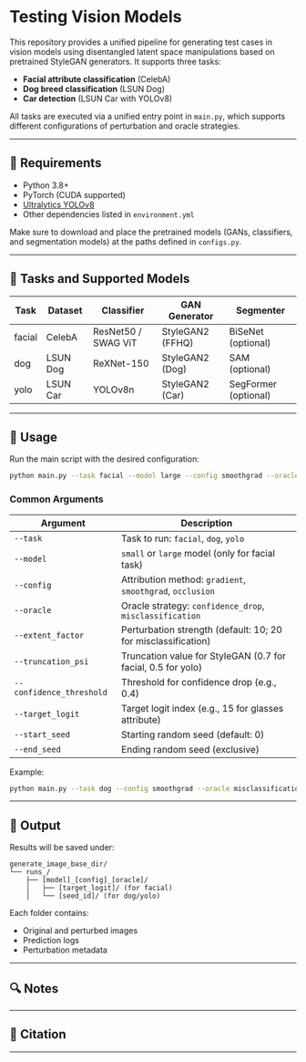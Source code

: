 
# Testing Vision Models

This repository provides a unified pipeline for generating test cases in vision models using disentangled latent space manipulations based on pretrained StyleGAN generators. It supports three tasks:

* **Facial attribute classification** (CelebA)
* **Dog breed classification** (LSUN Dog)
* **Car detection** (LSUN Car with YOLOv8)

All tasks are executed via a unified entry point in `main.py`, which supports different configurations of perturbation and oracle strategies.

---

## 🔧 Requirements

* Python 3.8+
* PyTorch (CUDA supported)
* [Ultralytics YOLOv8](https://docs.ultralytics.com/)
* Other dependencies listed in `environment.yml`

Make sure to download and place the pretrained models (GANs, classifiers, and segmentation models) at the paths defined in `configs.py`.

---

## 🧭 Tasks and Supported Models

| Task   | Dataset  | Classifier          | GAN Generator    | Segmenter            |
| ------ | -------- | ------------------- | ---------------- | -------------------- |
| facial | CelebA   | ResNet50 / SWAG ViT | StyleGAN2 (FFHQ) | BiSeNet (optional)   |
| dog    | LSUN Dog | ReXNet-150          | StyleGAN2 (Dog)  | SAM (optional)       |
| yolo   | LSUN Car | YOLOv8n             | StyleGAN2 (Car)  | SegFormer (optional) |

---

## 🚀 Usage

Run the main script with the desired configuration:

```bash
python main.py --task facial --model large --config smoothgrad --oracle confidence_drop
```

### Common Arguments

| Argument                 | Description                                                   |
| ------------------------ | ------------------------------------------------------------- |
| `--task`                 | Task to run: `facial`, `dog`, `yolo`                          |
| `--model`                | `small` or `large` model (only for facial task)               |
| `--config`               | Attribution method: `gradient`, `smoothgrad`, `occlusion`     |
| `--oracle`               | Oracle strategy: `confidence_drop`, `misclassification`       |
| `--extent_factor`        | Perturbation strength (default: 10; 20 for misclassification) |
| `--truncation_psi`       | Truncation value for StyleGAN (0.7 for facial, 0.5 for yolo)  |
| `--confidence_threshold` | Threshold for confidence drop (e.g., 0.4)                     |
| `--target_logit`         | Target logit index (e.g., 15 for glasses attribute)           |
| `--start_seed`           | Starting random seed (default: 0)                             |
| `--end_seed`             | Ending random seed (exclusive)                                |

Example:

```bash
python main.py --task dog --config smoothgrad --oracle misclassification --start_seed 10 --end_seed 50
```

---

## 📁 Output

Results will be saved under:

```
generate_image_base_dir/
└── runs_/
    ├── [model]_[config]_[oracle]/
    │   ├── [target_logit]/ (for facial)
    │   └── [seed_id]/ (for dog/yolo)
```

Each folder contains:

* Original and perturbed images
* Prediction logs
* Perturbation metadata

---

## 🔍 Notes

---

## 📝 Citation



---


